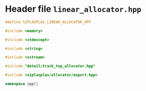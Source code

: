 # Header file `linear_allocator.hpp`

``` cpp
#define SIPLASPLAS_LINEAR_ALLOCATOR_HPP 

#include <memory>

#include <stdexcept>

#include <string>

#include <sstream>

#include "detail/track_top_allocator.hpp"

#include <siplasplas/allocator/export.hpp>

namespace cpp{}
```
